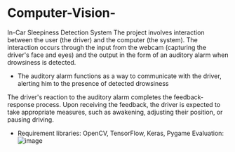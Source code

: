 # Computer-Vision-
In-Car Sleepiness Detection System
The project involves interaction between the user (the driver) 
and the computer (the system). The interaction occurs through the input from the webcam (capturing the driver's face and eyes) and the output in the form of an auditory alarm when drowsiness is detected. 
- The auditory alarm functions as a way to communicate with the driver, alerting him to the presence of detected drowsiness

The driver's reaction to the auditory alarm completes the feedback-response process. Upon receiving the feedback, the driver is expected to take appropriate measures, such as awakening, adjusting their position, or pausing driving.
- Requirement libraries: OpenCV, TensorFlow, Keras, Pygame
Evaluation:
![image](https://github.com/Begimai11/Computer-Vision-/assets/133872151/0e70ceff-f80c-4311-81f5-afa86bc5816d)
